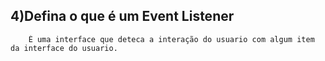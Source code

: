 ## 4)Defina o que é um Event Listener
        É uma interface que deteca a interação do usuario com algum item da interface do usuario.